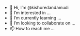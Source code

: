 - 👋 Hi, I’m @kishoredandamudi
- 👀 I’m interested in ...
- 🌱 I’m currently learning ...
- 💞️ I’m looking to collaborate on ...
- 📫 How to reach me ...

<!---
kishoredandamudi/kishoredandamudi is a ✨ special ✨ repository because its `README.md` (this file) appears on your GitHub profile.
You can click the Preview link to take a look at your changes.
--->
